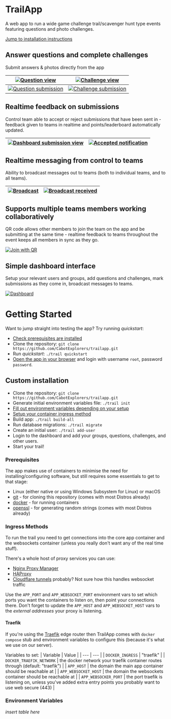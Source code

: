 # TrailApp
A web app to run a wide game challenge trail/scavenger hunt type events featuring questions and photo challenges.

[Jump to installation instructions](#getting-started)

## Answer questions and complete challenges
Submit answers & photos directly from the app

| [![Question view](docs/questions.png)](docs/questions.png) | [![Challenge view](docs/challenges.png)](docs/challenges.png) |
| --- | --- |
| [![Question submission](docs/question-submission.png)](docs/question-submission.png) | [![Challenge submission](docs/challenge-submission.jpg)](docs/challenge-submission.jpg) |

## Realtime feedback on submissions
Control team able to accept or reject submissions that have been sent in - feedback given to teams in realtime and points/leaderboard automatically updated.

| [![Dashboard submission view](docs/submission-received.jpg)](docs/submission-received.jpg) | [![Accepted notification](docs/submission-accepted.png)](docs/submission-accepted.png) |
| --- | --- |

## Realtime messaging from control to teams
Ability to broadcast messages out to teams (both to individual teams, and to all teams).

| [![Broadcast](docs/broadcast.png)](docs/broadcast.png) | [![Broadcast received](docs/broadcast-received.png)](docs/broadcast-received.png) |
| --- | --- |

## Supports multiple teams members working collaboratively
QR code allows other members to join the team on the app and be submitting at the same time - realtime feedback to teams throughout the event keeps all members in sync as they go.

[![Join with QR](docs/join-qr.png)](docs/join-qr.png)

## Simple dashboard interface
Setup your relevant users and groups, add questions and challenges, mark submissions as they come in, broadcast messages to teams.

[![Dashboard](docs/dashboard.png)](docs/dashboard.png)

# Getting Started
Want to jump straight into testing the app? Try running *quickstart*:

- [Check prerequisites are installed](#prerequisites)
- Clone the repository: `git clone https://github.com/CabotExplorers/trailapp.git`
- Run *quickstart*: `./trail quickstart`
- [Open the app in your browser](http://127.0.0.1:8000/login) and login with username `root`, password `password`.

## Custom installation
- Clone the repository: `git clone https://github.com/CabotExplorers/trailapp.git`
- Generate initial environment variables file: `./trail init`
- [Fill out environment variables depending on your setup](#environment-variables)
- [Setup your container ingress method](#ingress-methods)
- Build app: `./trail build-all`
- Run database migrations: `./trail migrate`
- Create an initial user: `./trail add-user`
- Login to the dashboard and add your groups, questions, challenges, and other users.
- Start your trail!

### Prerequisites
The app makes use of containers to minimise the need for installing/configuring software, but still requires some essentials to get to that stage:

- Linux (either native or using Windows Subsystem for Linux) or macOS
- [git](https://github.com/git-guides/install-git) - for cloning this repository (comes with most Distros already)
- [docker](https://docs.docker.com/engine/install/) - for running containers
- [openssl](https://www.openssl.org/) - for generating random strings (comes with most Distros already)

### Ingress Methods
To run the trail you need to get connections into the core app container and the websockets container (unless you really don't want any of the real time stuff).

There's a whole host of proxy services you can use:
- [Nginx Proxy Manager](https://nginxproxymanager.com/)
- [HAProxy](http://www.haproxy.org/)
- [Cloudflare tunnels](https://www.cloudflare.com/en-gb/products/tunnel/) probably? Not sure how this handles websocket traffic

Use the `APP_PORT` and `APP_WEBSOCKET_PORT` environment vars to set which ports you want the containers to listen on, then point your connections there. Don't forget to update the `APP_HOST` and `APP_WEBSOCKET_HOST` vars to the *external addresses* your proxy is listening. 

#### Traefik
If you're using the [Traefik](https://doc.traefik.io/traefik/) edge router then TrailApp comes with `docker compose` stub and environment variables to configure this (because it's what we use on our server).

Variables to set:
| Variable | Value |
| --- | --- |
| `DOCKER_INGRESS` | "traefik" |
| `DOCKER_TRAEFIK_NETWORK` | the docker network your traefik container routes through (default: "traefik") |
| `APP_HOST` | the domain the main app container should be reachable at |
| `APP_WEBSOCKET_HOST` | the domain the websockets container should be reachable at |
| `APP_WEBSOCKER_PORT` | the port traefik is listening on, unless you've added extra entry points you probably want to use web secure (443) |

### Environment Variables
*insert table here*

